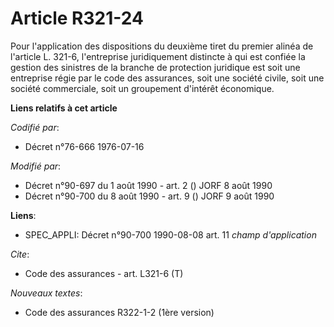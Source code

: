 # Article R321-24

Pour l'application des dispositions du deuxième tiret du premier alinéa de l'article L. 321-6, l'entreprise juridiquement
distincte à qui est confiée la gestion des sinistres de la branche de protection juridique est soit une entreprise régie par
le code des assurances, soit une société civile, soit une société commerciale, soit un groupement d'intérêt économique.

**Liens relatifs à cet article**

_Codifié par_:

  - Décret n°76-666 1976-07-16

_Modifié par_:

  - Décret n°90-697 du 1 août 1990 - art. 2 () JORF 8 août 1990
  - Décret n°90-700 du 8 août 1990 - art. 9 () JORF 9 août 1990

**Liens**:

  - SPEC_APPLI: Décret n°90-700 1990-08-08 art. 11 *champ d'application*

_Cite_:

  - Code des assurances - art. L321-6 (T)

_Nouveaux textes_:

  - Code des assurances R322-1-2 (1ère version)
